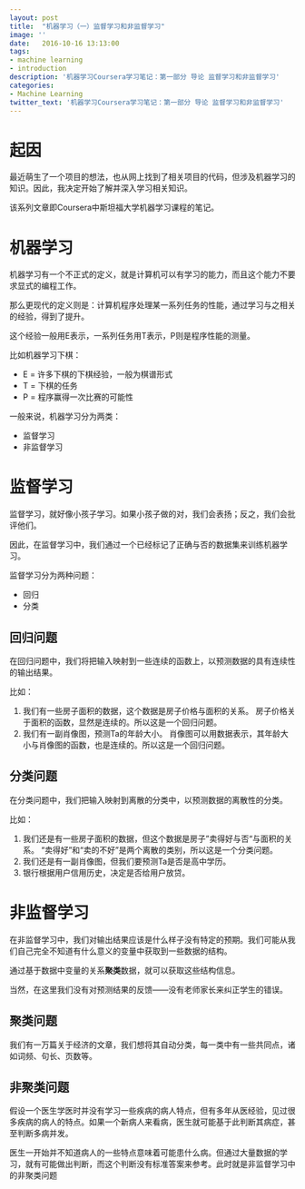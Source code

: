 ```yaml
---
layout: post
title:  "机器学习（一）监督学习和非监督学习"
image: ''
date:   2016-10-16 13:13:00
tags:
- machine learning
- introduction
description: '机器学习Coursera学习笔记：第一部分 导论 监督学习和非监督学习'
categories:
- Machine Learning
twitter_text: '机器学习Coursera学习笔记：第一部分 导论 监督学习和非监督学习'
---
```


# 起因

最近萌生了一个项目的想法，也从网上找到了相关项目的代码，但涉及机器学习的知识。因此，我决定开始了解并深入学习相关知识。

该系列文章即Coursera中斯坦福大学机器学习课程的笔记。

# 机器学习

机器学习有一个不正式的定义，就是计算机可以有学习的能力，而且这个能力不要求显式的编程工作。

那么更现代的定义则是：计算机程序处理某一系列任务的性能，通过学习与之相关的经验，得到了提升。

这个经验一般用E表示，一系列任务用T表示，P则是程序性能的测量。

比如机器学习下棋：

- E = 许多下棋的下棋经验，一般为棋谱形式
- T = 下棋的任务
- P = 程序赢得一次比赛的可能性

一般来说，机器学习分为两类：

- 监督学习
- 非监督学习

# 监督学习

监督学习，就好像小孩子学习。如果小孩子做的对，我们会表扬；反之，我们会批评他们。

因此，在监督学习中，我们通过一个已经标记了正确与否的数据集来训练机器学习。

监督学习分为两种问题：

- 回归
- 分类

## 回归问题

在回归问题中，我们将把输入映射到一些连续的函数上，以预测数据的具有连续性的输出结果。

比如：

1. 我们有一些房子面积的数据，这个数据是房子价格与面积的关系。
  房子价格关于面积的函数，显然是连续的。所以这是一个回归问题。
2. 我们有一副肖像图，预测Ta的年龄大小。
  肖像图可以用数据表示，其年龄大小与肖像图的函数，也是连续的。所以这是一个回归问题。

## 分类问题

在分类问题中，我们把输入映射到离散的分类中，以预测数据的离散性的分类。

比如：

1. 我们还是有一些房子面积的数据，但这个数据是房子”卖得好与否“与面积的关系。
  “卖得好”和“卖的不好”是两个离散的类别，所以这是一个分类问题。
2. 我们还是有一副肖像图，但我们要预测Ta是否是高中学历。
3. 银行根据用户信用历史，决定是否给用户放贷。

# 非监督学习

在非监督学习中，我们对输出结果应该是什么样子没有特定的预期。我们可能从我们自己完全不知道有什么意义的变量中获取到一些数据的结构。

通过基于数据中变量的关系**聚类**数据，就可以获取这些结构信息。

当然，在这里我们没有对预测结果的反馈——没有老师家长来纠正学生的错误。

## 聚类问题

我们有一万篇关于经济的文章，我们想将其自动分类，每一类中有一些共同点，诸如词频、句长、页数等。

## 非聚类问题

假设一个医生学医时并没有学习一些疾病的病人特点，但有多年从医经验，见过很多疾病的病人的特点。如果一个新病人来看病，医生就可能基于此判断其病症，甚至判断多病并发。

医生一开始并不知道病人的一些特点意味着可能患什么病。但通过大量数据的学习，就有可能做出判断，而这个判断没有标准答案来参考。此时就是非监督学习中的非聚类问题


